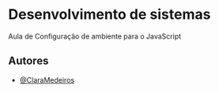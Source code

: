 

# Desenvolvimento de sistemas 

Aula de Configuração de ambiente para o JavaScript


## Autores

- [@ClaraMedeiros](https://www.github.com/Mariaclaramedeirox)


